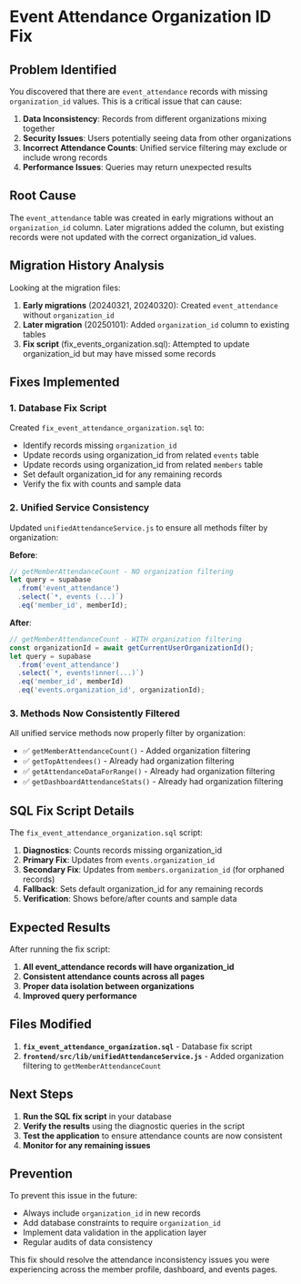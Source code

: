 # Event Attendance Organization ID Fix

## Problem Identified
You discovered that there are `event_attendance` records with missing `organization_id` values. This is a critical issue that can cause:

1. **Data Inconsistency**: Records from different organizations mixing together
2. **Security Issues**: Users potentially seeing data from other organizations
3. **Incorrect Attendance Counts**: Unified service filtering may exclude or include wrong records
4. **Performance Issues**: Queries may return unexpected results

## Root Cause
The `event_attendance` table was created in early migrations without an `organization_id` column. Later migrations added the column, but existing records were not updated with the correct organization_id values.

## Migration History Analysis
Looking at the migration files:

1. **Early migrations** (20240321, 20240320): Created `event_attendance` without `organization_id`
2. **Later migration** (20250101): Added `organization_id` column to existing tables
3. **Fix script** (fix_events_organization.sql): Attempted to update organization_id but may have missed some records

## Fixes Implemented

### 1. Database Fix Script
Created `fix_event_attendance_organization.sql` to:
- Identify records missing `organization_id`
- Update records using organization_id from related `events` table
- Update records using organization_id from related `members` table
- Set default organization_id for any remaining records
- Verify the fix with counts and sample data

### 2. Unified Service Consistency
Updated `unifiedAttendanceService.js` to ensure all methods filter by organization:

**Before**:
```javascript
// getMemberAttendanceCount - NO organization filtering
let query = supabase
  .from('event_attendance')
  .select(`*, events (...)`)
  .eq('member_id', memberId);
```

**After**:
```javascript
// getMemberAttendanceCount - WITH organization filtering
const organizationId = await getCurrentUserOrganizationId();
let query = supabase
  .from('event_attendance')
  .select(`*, events!inner(...)`)
  .eq('member_id', memberId)
  .eq('events.organization_id', organizationId);
```

### 3. Methods Now Consistently Filtered
All unified service methods now properly filter by organization:
- ✅ `getMemberAttendanceCount()` - Added organization filtering
- ✅ `getTopAttendees()` - Already had organization filtering
- ✅ `getAttendanceDataForRange()` - Already had organization filtering
- ✅ `getDashboardAttendanceStats()` - Already had organization filtering

## SQL Fix Script Details

The `fix_event_attendance_organization.sql` script:

1. **Diagnostics**: Counts records missing organization_id
2. **Primary Fix**: Updates from `events.organization_id`
3. **Secondary Fix**: Updates from `members.organization_id` (for orphaned records)
4. **Fallback**: Sets default organization_id for any remaining records
5. **Verification**: Shows before/after counts and sample data

## Expected Results

After running the fix script:

1. **All event_attendance records will have organization_id**
2. **Consistent attendance counts across all pages**
3. **Proper data isolation between organizations**
4. **Improved query performance**

## Files Modified

1. **`fix_event_attendance_organization.sql`** - Database fix script
2. **`frontend/src/lib/unifiedAttendanceService.js`** - Added organization filtering to `getMemberAttendanceCount`

## Next Steps

1. **Run the SQL fix script** in your database
2. **Verify the results** using the diagnostic queries in the script
3. **Test the application** to ensure attendance counts are now consistent
4. **Monitor for any remaining issues**

## Prevention

To prevent this issue in the future:
- Always include `organization_id` in new records
- Add database constraints to require `organization_id`
- Implement data validation in the application layer
- Regular audits of data consistency

This fix should resolve the attendance inconsistency issues you were experiencing across the member profile, dashboard, and events pages. 